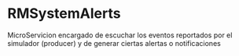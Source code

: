 # RMSystemAlerts
MicroServicion encargado de escuchar los eventos reportados por el simulador (producer) y de generar ciertas alertas o notificaciones
